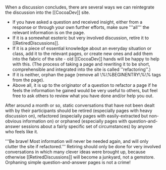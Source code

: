 When a discussion concludes, there are several ways we can reintegrate the discussion into the [[CocoaDev]] site. 
* If you have asked a question and received insight, either from a response or through your own further efforts, make sure '''all''' the relevant information is on the page.
* If it is a somewhat esoteric but very involved discussion, retire it to [[RetiredDiscussions]].
* If it is a piece of essential knowledge about an everyday situation or class, add it to the relevant pages, or create new ones and add them into the fabric of the site - old [[CocoaDev]] hands will be happy to help with this. (The process of taking a page and rewriting it to be short, comprehensible and integrated into the site is called ''refactoring''.)
* If it is neither, orphan the page (remove all \\%\\%BEGINENTRY\\%\\% tags from the page).
* Above all, it is up to the originator of a question to refactor a page if he feels the information he gained would be very useful to others, but feel free to ask others to review what you have done and/or help you out.


After around a month or so, static conversations that have not been dealt with by their participants should be retired (especially pages with heavy discussion on), refactored (especially pages with easily-extracted but non-obvious information on) or orphaned (especially pages with question-and-answer sessions about a fairly specific set of circumstances) by anyone who feels like it.

'''Be brave! Most information will never be needed again, and will only clutter the site if refactored.''' Retiring should only be done for very involved conversations in which many clever ideas were brought up, because otherwise [[RetiredDiscussions]] will become a junkyard, not a gemstore. Orphaning simple question-and-answer pages is not a crime!